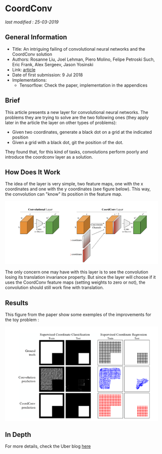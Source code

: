 # CoordConv

_last modified : 25-03-2019_

## General Information

- Title: An intriguing failing of convolutional neural networks and the CoordConv solution
- Authors: Rosanne Liu, Joel Lehman, Piero Molino, Felipe Petroski Such, Eric Frank, Alex Sergeev, Jason Yosinski
- Link: [article](https://arxiv.org/abs/1807.03247)
- Date of first submission: 9 Jul 2018
- Implementations:
    - Tensorflow: Check the paper, implementation in the appendices

## Brief

This article presents a new layer for convolutional neural networks.
The problems they are trying to solve are the two following ones (they apply later in the article the layer on other types of problems):

- Given two coordinates, generate a black dot on a grid at the indicated position
- Given a grid with a black dot, git the position of the dot.

They found that, for this kind of tasks, convolutions perform poorly and introduce the coordconv layer as a solution.

## How Does It Work

The idea of the layer is very simple, two feature maps, one with the x coordinates and one with the y coordinates (see figure below). This way, the convolution can "know" its position in the feature map.

![Layer](https://raw.githubusercontent.com/D3lt4lph4/papers/master/docs/images/others/coordconv/uber_coordconv_layer.png "Layer")

The only concern one may have with this layer is to see the convolution losing its translation invariance property. But since the layer will choose if it uses the CoordConv feature maps (setting weights to zero or not), the convolution should still work fine with translation.

## Results

This figure from the paper show some exemples of the improvements for the toy problem :

![Results](https://raw.githubusercontent.com/D3lt4lph4/papers/master/docs/images/others/coordconv/uber_coordconv_results.png "Results")

## In Depth

For more details, check the Uber blog [here](https://eng.uber.com/coordconv/)
